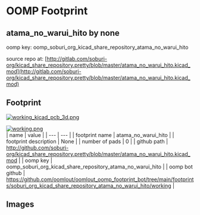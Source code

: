 # OOMP Footprint  
## atama_no_warui_hito  by none  
  
oomp key: oomp_soburi_org_kicad_share_repository_atama_no_warui_hito  
  
source repo at: [http://gitlab.com/soburi-org/kicad_share_repository.pretty/blob/master/atama_no_warui_hito.kicad_mod](http://gitlab.com/soburi-org/kicad_share_repository.pretty/blob/master/atama_no_warui_hito.kicad_mod)  
## Footprint  
  
[![working_kicad_pcb_3d.png](working_kicad_pcb_3d_600.png)](working_kicad_pcb_3d.png)  
  
[![working.png](working_600.png)](working.png)  
| name | value | 
| --- | --- | 
| footprint name | atama_no_warui_hito | 
| footprint description | None | 
| number of pads | 0 | 
| github path | http://github.com/soburi-org/kicad_share_repository.pretty/blob/master/atama_no_warui_hito.kicad_mod | 
| oomp key | oomp_soburi_org_kicad_share_repository_atama_no_warui_hito | 
| oomp bot github | https://github.com/oomlout/oomlout_oomp_footprint_bot/tree/main/footprints/soburi_org_kicad_share_repository_atama_no_warui_hito/working | 
## Images  
